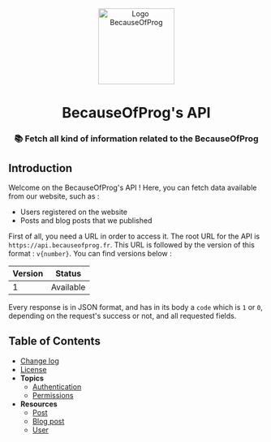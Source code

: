<div align="center">
  <img src="https://cdn.becauseofprog.fr/v2/sites/becauseofprog.fr/assets/logos/bop.min.svg" alt="Logo BecauseOfProg" width="150" />
  <h1>BecauseOfProg's API</h1>
  <h3>📚 Fetch all kind of information related to the BecauseOfProg</h3>
</div>

## Introduction

Welcome on the BecauseOfProg's API ! Here, you can fetch data available from our website, such as :

- Users registered on the website
- Posts and blog posts that we published

First of all, you need a URL in order to access it. The root URL for the API is `https://api.becauseofprog.fr`. This URL is followed by the version of this format : `v{number}`. You can find versions below :

| Version | Status    |
| ------- | --------- |
| 1       | Available |

Every response is in JSON format, and has in its body a `code` which is `1` or `0`, depending on the request's success or not, and all requested fields.

## Table of Contents

- [Change log](CHANGELOG.md)
- [License](LICENSE)
- **Topics**
  - [Authentication](topics/Authentication.md)
  - [Permissions](topics/Permissions.md)
- **Resources**
  - [Post](resources/Post.md)
  - [Blog post](resources/BlogPost.md)
  - [User](resources/User.md)
